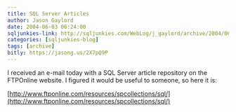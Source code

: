 ```yaml
---
title: SQL Server Articles
author: Jason Gaylord
date: 2004-06-03 06:24:00
sqljunkies-link: http://sqljunkies.com/WebLog/j_gaylord/archive/2004/06.aspx
categories: [sqljunkies-blog]
tags: [archive]
bitly: https://jasong.us/2X7pQ9P
---
```


I received an e-mail today with a SQL Server article repository on the FTPOnline website. I figured it would be useful to someone, so here it is:  
  
[http://www.ftponline.com/resources/spcollections/sql/](http://www.ftponline.com/resources/spcollections/sql/)